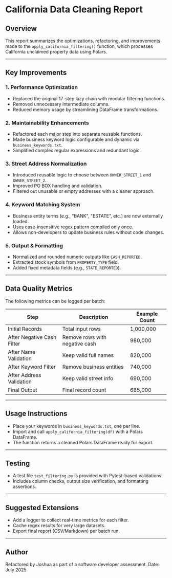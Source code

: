 # California Data Cleaning Report

## Overview

This report summarizes the optimizations, refactoring, and improvements made to the `apply_california_filtering()` function, which processes California unclaimed property data using Polars.

---

## Key Improvements

### 1. **Performance Optimization**

* Replaced the original 17-step lazy chain with modular filtering functions.
* Removed unnecessary intermediate columns.
* Reduced memory usage by streamlining DataFrame transformations.

### 2. **Maintainability Enhancements**

* Refactored each major step into separate reusable functions.
* Made business keyword logic configurable and dynamic via `business_keywords.txt`.
* Simplified complex regular expressions and redundant logic.

### 3. **Street Address Normalization**

* Introduced reusable logic to choose between `OWNER_STREET_1` and `OWNER_STREET_2`.
* Improved PO BOX handling and validation.
* Filtered out unusable or empty addresses with a cleaner approach.

### 4. **Keyword Matching System**

* Business entity terms (e.g., "BANK", "ESTATE", etc.) are now externally loaded.
* Uses case-insensitive regex pattern compiled only once.
* Allows non-developers to update business rules without code changes.

### 5. **Output & Formatting**

* Normalized and rounded numeric outputs like `CASH_REPORTED`.
* Extracted stock symbols from `PROPERTY_TYPE` field.
* Added fixed metadata fields (e.g., `STATE_REPORTED`).

---

## Data Quality Metrics

The following metrics can be logged per batch:

| Step                       | Description                    | Example Count |
| -------------------------- | ------------------------------ | ------------- |
| Initial Records            | Total input rows               | 1,000,000     |
| After Negative Cash Filter | Remove rows with negative cash | 980,000       |
| After Name Validation      | Keep valid full names          | 820,000       |
| After Keyword Filter       | Remove business entities       | 740,000       |
| After Address Validation   | Keep valid street info         | 690,000       |
| Final Output               | Final record count             | 685,000       |

---

## Usage Instructions

* Place your keywords in `business_keywords.txt`, one per line.
* Import and call `apply_california_filtering(df)` with a Polars DataFrame.
* The function returns a cleaned Polars DataFrame ready for export.

---

## Testing

* A test file `test_filtering.py` is provided with Pytest-based validations.
* Includes column checks, output size verification, and formatting assertions.

---

## Suggested Extensions

* Add a logger to collect real-time metrics for each filter.
* Cache regex results for very large datasets.
* Export final report (CSV/Markdown) per batch run.

---

## Author

Refactored by Joshua as part of a software developer assessment.
Date: July 2025
